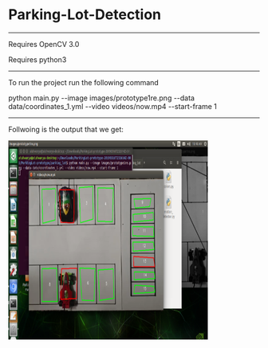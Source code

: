 # Parking-Lot-Detection
***********************************************************************************************************************
Requires OpenCV 3.0

Requires python3
************************************************************************************************************************
To run the project run the following command


python main.py --image images/prototype1re.png --data data/coordinates_1.yml --video videos/now.mp4 --start-frame 1
************************************************************************************************************************
 Follwoing is the output that we get:
 
<img src="images/Picture1.png" height="400" width="400">
